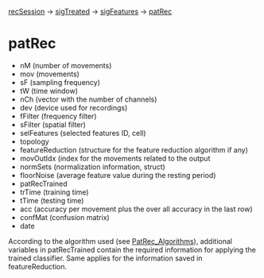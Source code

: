 [recSession](recSession.md) -> [sigTreated](sigTreated.md) -> [sigFeatures](sigFeatures.md) -> [patRec](patRec.md)

# patRec #
  * nM (number of movements)
  * mov (movements)
  * sF (sampling frequency)
  * tW (time window)
  * nCh (vector with the number of channels)
  * dev (device used for recordings)
  * fFilter (frequency filter)
  * sFilter (spatial filter)
  * selFeatures (selected features ID, cell)
  * topology
  * featureReduction (structure for the feature reduction algorithm if any)
  * movOutIdx (index for the movements related to the output
  * normSets (normalization information, struct)
  * floorNoise (average feature value during the resting period)
  * patRecTrained
  * trTime (training time)
  * tTime (testing time)
  * acc (accuracy per movement plus the over all accuracy in the last row)
  * confMat (confusion matrix)
  * date

According to the algorithm used (see [PatRec\_Algorithms](PatRec_Algorithms.md)), additional variables in patRecTrained contain the required information for applying the trained classifier. Same applies for the information saved in featureReduction.